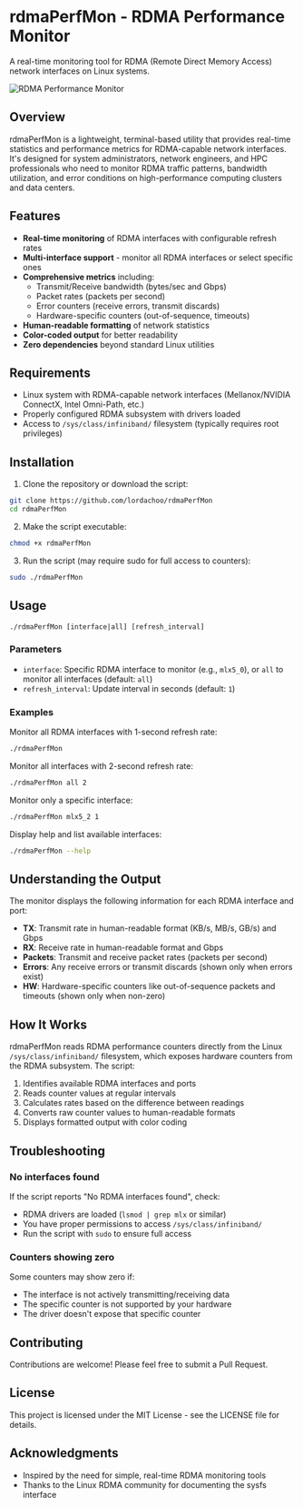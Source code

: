 # rdmaPerfMon - RDMA Performance Monitor

A real-time monitoring tool for RDMA (Remote Direct Memory Access) network interfaces on Linux systems.

![RDMA Performance Monitor](https://github.com/user/rdmaPerfMon/raw/main/screenshots/rdmaPerfMon.png)

## Overview

rdmaPerfMon is a lightweight, terminal-based utility that provides real-time statistics and performance metrics for RDMA-capable network interfaces. It's designed for system administrators, network engineers, and HPC professionals who need to monitor RDMA traffic patterns, bandwidth utilization, and error conditions on high-performance computing clusters and data centers.

## Features

- **Real-time monitoring** of RDMA interfaces with configurable refresh rates
- **Multi-interface support** - monitor all RDMA interfaces or select specific ones
- **Comprehensive metrics** including:
  - Transmit/Receive bandwidth (bytes/sec and Gbps)
  - Packet rates (packets per second)
  - Error counters (receive errors, transmit discards)
  - Hardware-specific counters (out-of-sequence, timeouts)
- **Human-readable formatting** of network statistics
- **Color-coded output** for better readability
- **Zero dependencies** beyond standard Linux utilities

## Requirements

- Linux system with RDMA-capable network interfaces (Mellanox/NVIDIA ConnectX, Intel Omni-Path, etc.)
- Properly configured RDMA subsystem with drivers loaded
- Access to `/sys/class/infiniband/` filesystem (typically requires root privileges)

## Installation

1. Clone the repository or download the script:

```bash
git clone https://github.com/lordachoo/rdmaPerfMon
cd rdmaPerfMon
```

2. Make the script executable:

```bash
chmod +x rdmaPerfMon
```

3. Run the script (may require sudo for full access to counters):

```bash
sudo ./rdmaPerfMon
```

## Usage

```
./rdmaPerfMon [interface|all] [refresh_interval]
```

### Parameters

- `interface`: Specific RDMA interface to monitor (e.g., `mlx5_0`), or `all` to monitor all interfaces (default: `all`)
- `refresh_interval`: Update interval in seconds (default: `1`)

### Examples

Monitor all RDMA interfaces with 1-second refresh rate:
```bash
./rdmaPerfMon
```

Monitor all interfaces with 2-second refresh rate:
```bash
./rdmaPerfMon all 2
```

Monitor only a specific interface:
```bash
./rdmaPerfMon mlx5_2 1
```

Display help and list available interfaces:
```bash
./rdmaPerfMon --help
```

## Understanding the Output

The monitor displays the following information for each RDMA interface and port:

- **TX**: Transmit rate in human-readable format (KB/s, MB/s, GB/s) and Gbps
- **RX**: Receive rate in human-readable format and Gbps
- **Packets**: Transmit and receive packet rates (packets per second)
- **Errors**: Any receive errors or transmit discards (shown only when errors exist)
- **HW**: Hardware-specific counters like out-of-sequence packets and timeouts (shown only when non-zero)

## How It Works

rdmaPerfMon reads RDMA performance counters directly from the Linux `/sys/class/infiniband/` filesystem, which exposes hardware counters from the RDMA subsystem. The script:

1. Identifies available RDMA interfaces and ports
2. Reads counter values at regular intervals
3. Calculates rates based on the difference between readings
4. Converts raw counter values to human-readable formats
5. Displays formatted output with color coding

## Troubleshooting

### No interfaces found

If the script reports "No RDMA interfaces found", check:
- RDMA drivers are loaded (`lsmod | grep mlx` or similar)
- You have proper permissions to access `/sys/class/infiniband/`
- Run the script with `sudo` to ensure full access

### Counters showing zero

Some counters may show zero if:
- The interface is not actively transmitting/receiving data
- The specific counter is not supported by your hardware
- The driver doesn't expose that specific counter

## Contributing

Contributions are welcome! Please feel free to submit a Pull Request.

## License

This project is licensed under the MIT License - see the LICENSE file for details.

## Acknowledgments

- Inspired by the need for simple, real-time RDMA monitoring tools
- Thanks to the Linux RDMA community for documenting the sysfs interface
